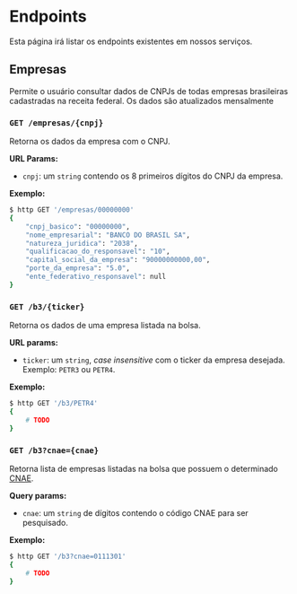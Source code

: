 # Endpoints

Esta página irá listar os endpoints existentes em nossos serviços.

## Empresas

Permite o usuário consultar dados de CNPJs de todas empresas brasileiras
cadastradas na receita federal. Os dados são atualizados mensalmente

### `GET /empresas/{cnpj}`

Retorna os dados da empresa com o CNPJ.

**URL Params:**

- `cnpj`: um `string` contendo os 8 primeiros dígitos do CNPJ da empresa.

**Exemplo:**

```bash
$ http GET '/empresas/00000000'
{
    "cnpj_basico": "00000000",
    "nome_empresarial": "BANCO DO BRASIL SA",
    "natureza_juridica": "2038",
    "qualificacao_do_responsavel": "10",
    "capital_social_da_empresa": "90000000000,00",
    "porte_da_empresa": "5.0",
    "ente_federativo_responsavel": null
}
```

### `GET /b3/{ticker}`

Retorna os dados de uma empresa listada na bolsa.

**URL params:**

- `ticker`: um `string`, _case insensitive_ com o ticker da empresa desejada.
Exemplo: `PETR3` ou `PETR4`.

**Exemplo:**

```bash
$ http GET '/b3/PETR4'
{
    # TODO
}
```

### `GET /b3?cnae={cnae}`

Retorna lista de empresas listadas na bolsa que possuem o determinado [CNAE][1].

**Query params:**

- `cnae`: um `string` de dígitos contendo o código CNAE para ser pesquisado.

**Exemplo:**

```bash
$ http GET '/b3?cnae=0111301'
{
    # TODO
}
```

[1]: https://cnae.ibge.gov.br/
